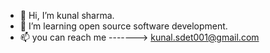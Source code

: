 

- 👋 Hi, I’m kunal sharma.
- 💞️ I’m learning open source software development.
- 📫 you can reach me -------> kunal.sdet001@gmail.com

<!---
kunal-geeks/kunal-geeks is a ✨ special ✨ repository because its `README.md` (this file) appears on your GitHub profile.
You can click the Preview link to take a look at your changes.
--->
